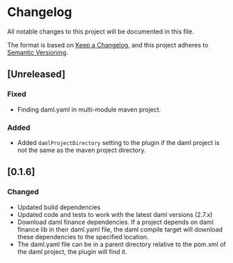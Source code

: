 # Changelog

All notable changes to this project will be documented in this file.

The format is based on [Keep a Changelog](https://keepachangelog.com/en/1.0.0/),
and this project adheres to [Semantic Versioning](https://semver.org/spec/v2.0.0.html).

## [Unreleased]

### Fixed

- Finding daml.yaml in multi-module maven project.

### Added

- Added `damlProjectDirectory` setting to the plugin if the daml project is not the same as the maven project directory.

## [0.1.6]

### Changed

- Updated bulid dependencies
- Updated code and tests to work with the latest daml versions (2.7.x)
- Download daml finance dependencies. If a project depends on daml finance lib in their daml.yaml file, the daml compile target will download these dependencies to the specified location.
- The daml.yaml file can be in a parent directory relative to the pom.xml of the daml project, the plugin will find it.
